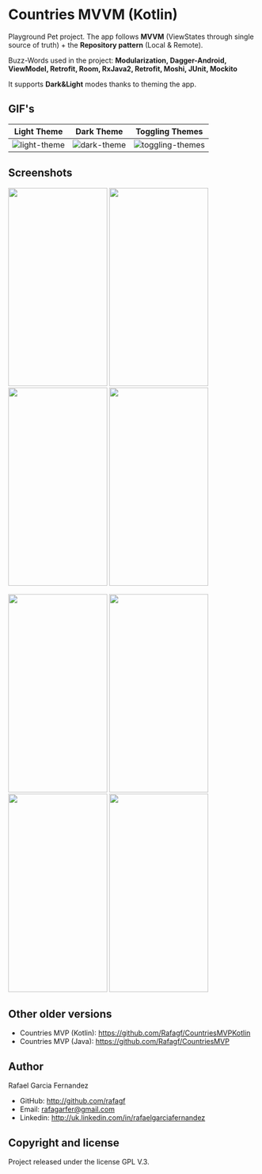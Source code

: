 # Countries MVVM (Kotlin)

Playground Pet project. The app follows **MVVM** (ViewStates through single source of truth) + the **Repository pattern** (Local & Remote). 

Buzz-Words used in the project: **Modularization, Dagger-Android, ViewModel, Retrofit, Room, RxJava2, Retrofit, Moshi, JUnit, Mockito**

It supports **Dark&Light** modes thanks to theming the app. 


## GIF's

Light Theme | Dark Theme | Toggling Themes
:-------------------------:|:-------------------------:|:-------------------------:
![light-theme](https://user-images.githubusercontent.com/6362660/60772139-e9b09a00-a0e9-11e9-9e28-f29da8d1b094.gif) | ![dark-theme](https://user-images.githubusercontent.com/6362660/60772140-ea493080-a0e9-11e9-94f2-39280b5f63a2.gif)| ![toggling-themes](https://user-images.githubusercontent.com/6362660/60771589-56c03180-a0e2-11e9-954a-93eee49d20e0.gif)


## Screenshots

<p float="left">
  <img src="https://user-images.githubusercontent.com/6362660/60771595-663f7a80-a0e2-11e9-9a28-4d34bfe8e7f8.png" width="200" height="400" />
   <img src="https://user-images.githubusercontent.com/6362660/60771693-6b50f980-a0e3-11e9-8393-996a900f0fdf.png" width="200" height="400" />
    <img src="https://user-images.githubusercontent.com/6362660/60771669-3e044b80-a0e3-11e9-8e5d-e1f69a993e71.png" width="200" height="400" />
    <img src="https://user-images.githubusercontent.com/6362660/60771670-3e044b80-a0e3-11e9-9aa8-00813756c44b.png" width="200" height="400" />

<p float="left">
  <img src="https://user-images.githubusercontent.com/6362660/60771706-89b6f500-a0e3-11e9-9038-e51e650673a8.png" width="200" height="400" />
   <img src="https://user-images.githubusercontent.com/6362660/60771707-8cb1e580-a0e3-11e9-963a-8ed5546a1a8e.png" width="200" height="400" />
    <img src="https://user-images.githubusercontent.com/6362660/60771710-91769980-a0e3-11e9-8be1-3e5a0ad3e276.png" width="200" height="400" />
    <img src="https://user-images.githubusercontent.com/6362660/60771711-91769980-a0e3-11e9-9008-760a5abf95c3.png" width="200" height="400" />


## Other older versions
* Countries MVP (Kotlin): https://github.com/Rafagf/CountriesMVPKotlin
* Countries MVP (Java): https://github.com/Rafagf/CountriesMVP


## Author

Rafael Garcia Fernandez

* GitHub: http://github.com/rafagf
* Email: rafagarfer@gmail.com
* Linkedin: http://uk.linkedin.com/in/rafaelgarciafernandez

## Copyright and license

Project released under the license GPL V.3.
